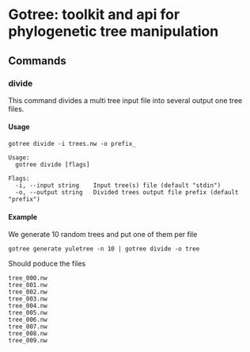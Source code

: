 # Gotree: toolkit and api for phylogenetic tree manipulation

## Commands

### divide
This command divides a multi tree input file into several output one tree files.

#### Usage

```
gotree divide -i trees.nw -o prefix_

Usage:
  gotree divide [flags]

Flags:
  -i, --input string    Input tree(s) file (default "stdin")
  -o, --output string   Divided trees output file prefix (default "prefix")
```

#### Example

We generate 10 random trees and put one of them per file
```
gotree generate yuletree -n 10 | gotree divide -o tree
```
Should poduce the files
```
tree_000.nw
tree_001.nw
tree_002.nw
tree_003.nw
tree_004.nw
tree_005.nw
tree_006.nw
tree_007.nw
tree_008.nw
tree_009.nw
```
